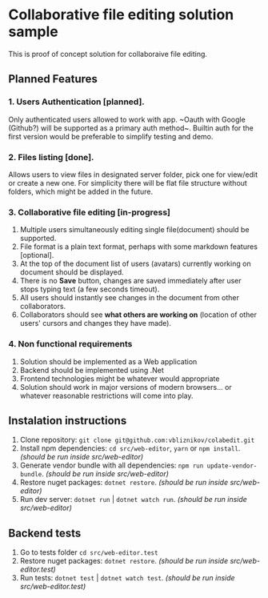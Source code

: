 # Collaborative file editing solution sample
This is proof of concept solution for collaboraive file editing.

## Planned Features
### 1. Users Authentication [planned]. 
Only authenticated users allowed to work with app. ~Oauth with Google (Github?) will be supported as a primary auth method~. Builtin auth for the first version would be preferable to simplify testing and demo.
### 2. Files listing [done]. 
Allows users to view files in designated server folder, pick one for view/edit or create a new one. 
For simplicity there will be flat file structure without folders, which might be added in the future.
### 3. Collaborative file editing [in-progress]
1. Multiple users simultaneously editing single file(document) should be supported. 
1. File format is a plain text format, perhaps with some markdown features [optional].
1. At the top of the document list of users (avatars) currently working on document should be displayed.
1. There is no __Save__ button, changes are saved immediately after user stops typing text (a few seconds timeout).
1. All users should instantly see changes in the document from other collaborators.
1. Collaborators should see **what others are working on** (location of other users' cursors and changes they have made).
### 4. Non functional requirements
1. Solution should be implemented as a Web application
1. Backend should be implemented using .Net
1. Frontend technologies might be whatever would appropriate
1. Solution should work in major versions of modern browsers... or whatever reasonable restrictions will come into play.

## Instalation instructions
1. Clone repository: `git clone git@github.com:vbliznikov/colabedit.git`
1. Install npm dependencies: `cd src/web-editor`, `yarn` or `npm install`. _(should be run inside src/web-editor)_
1. Generate vendor bundle with all dependencies: `npm run update-vendor-bundle`.  _(should be run inside src/web-editor)_
1. Restore nuget packages: `dotnet restore`.  _(should be run inside src/web-editor)_
1. Run dev server: `dotnet run` | `dotnet watch run`.  _(should be run inside src/web-editor)_

## Backend tests
1. Go to tests folder `cd src/web-editor.test`
1. Restore nuget packages: `dotnet restore`. _(should be run inside src/web-editor.test)_
1. Run tests: `dotnet test` | `dotnet watch test`. _(should be run inside src/web-editor.test)_